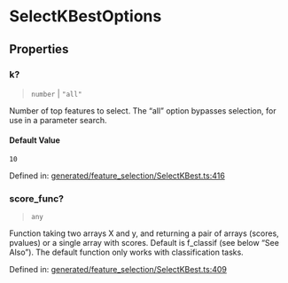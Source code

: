 # SelectKBestOptions

## Properties

### k?

> `number` \| `"all"`

Number of top features to select. The “all” option bypasses selection, for use in a parameter search.

#### Default Value

`10`

Defined in:  [generated/feature\_selection/SelectKBest.ts:416](https://github.com/transitive-bullshit/scikit-learn-ts/blob/92ab806/packages/sklearn/src/generated/feature_selection/SelectKBest.ts#L416)

### score\_func?

> `any`

Function taking two arrays X and y, and returning a pair of arrays (scores, pvalues) or a single array with scores. Default is f\_classif (see below “See Also”). The default function only works with classification tasks.

Defined in:  [generated/feature\_selection/SelectKBest.ts:409](https://github.com/transitive-bullshit/scikit-learn-ts/blob/92ab806/packages/sklearn/src/generated/feature_selection/SelectKBest.ts#L409)
